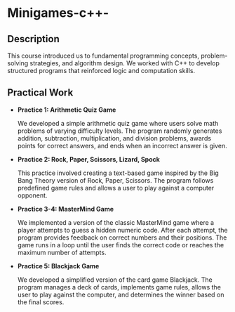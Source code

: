 # Minigames-c++-

## Description
This course introduced us to fundamental programming concepts, problem-solving strategies, and algorithm design. We worked with C++ to develop structured programs that reinforced logic and computation skills.

## Practical Work
- **Practice 1: Arithmetic Quiz Game**
  
  We developed a simple arithmetic quiz game where users solve math problems of varying difficulty levels. The program randomly generates addition, subtraction, multiplication, and division problems, awards points for correct answers, and ends when an incorrect answer is given.

- **Practice 2: Rock, Paper, Scissors, Lizard, Spock**
  
  This practice involved creating a text-based game inspired by the Big Bang Theory version of Rock, Paper, Scissors. The program follows predefined game rules and allows a user to play against a computer opponent.

- **Practice 3-4: MasterMind Game**
  
  We implemented a version of the classic MasterMind game where a player attempts to guess a hidden numeric code. After each attempt, the program provides feedback on correct numbers and their positions. The game runs in a loop until the user finds the correct code or reaches the maximum number of attempts.

- **Practice 5: Blackjack Game**
  
  We developed a simplified version of the card game Blackjack. The program manages a deck of cards, implements game rules, allows the user to play against the computer, and determines the winner based on the final scores.

